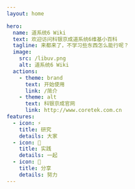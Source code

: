 ```yaml
---
layout: home

hero:
  name: 道系统6 Wiki
  text: 欢迎访问科银京成道系统6维基小百科
  tagline: 来都来了，不学习些东西怎么能行呢？
  image:
    src: /libuv.png
    alt: 道系统6 Wiki
  actions:
    - theme: brand
      text: 开始使用
      link: /简介
    - theme: alt
      text: 科银京成官网
      link: http://www.coretek.com.cn
features:   
  - icon: ⚡️
    title: 研究
    details: 大家
  - icon: 🖖
    title: 实践
    details: 一起
  - icon: 📡
    title: 分享
    details: 努力
---
```

